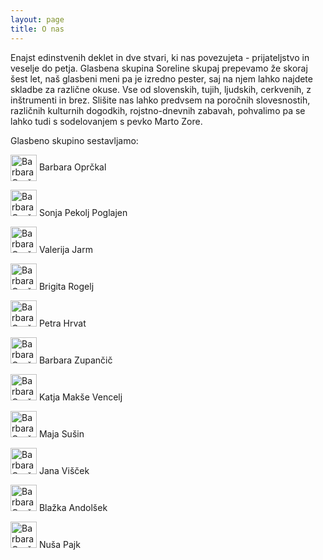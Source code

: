 ```yaml
---
layout: page
title: O nas
---
```


Enajst edinstvenih deklet in dve stvari, ki nas povezujeta - prijateljstvo in veselje do petja. Glasbena skupina Soreline skupaj prepevamo že skoraj šest let, naš glasbeni meni pa je izredno pester, saj na njem lahko najdete skladbe za različne okuse. Vse od slovenskih, tujih, ljudskih, cerkvenih, z inštrumenti in brez. Slišite nas lahko predvsem na poročnih slovesnostih, različnih kulturnih dogodkih, rojstno-dnevnih zabavah, pohvalimo pa se lahko tudi s sodelovanjem s pevko Marto Zore.

Glasbeno skupino sestavljamo:

<div>
<img src="{{ site.baseurl }}/public/slike/barbara_g_p.jpg" alt="Barbara Oprčkal" height="42" width="42" style="vertical-align:middle">
<span>Barbara Oprčkal</span>
</div>

<img src="{{ site.baseurl }}/public/slike/sonja_p.jpg" alt="Barbara Oprčkal" height="42" width="42"> Sonja Pekolj Poglajen


<img src="{{ site.baseurl }}/public/slike/valerija_p.jpg" alt="Barbara Oprčkal" height="42" width="42"> Valerija Jarm


<img src="{{ site.baseurl }}/public/slike/brigita_p.jpg" alt="Barbara Oprčkal" height="42" width="42"> Brigita Rogelj


<img src="{{ site.baseurl }}/public/slike/petra_p.jpg" alt="Barbara Oprčkal" height="42" width="42"> Petra Hrvat


<img src="{{ site.baseurl }}/public/slike/barbara_p.jpg" alt="Barbara Oprčkal" height="42" width="42"> Barbara Zupančič


<img src="{{ site.baseurl }}/public/slike/katja_p.jpg" alt="Barbara Oprčkal" height="42" width="42"> Katja Makše Vencelj


<img src="{{ site.baseurl }}/public/slike/maja_p.jpg" alt="Barbara Oprčkal" height="42" width="42"> Maja Sušin


<img src="{{ site.baseurl }}/public/slike/jana_p.jpg" alt="Barbara Oprčkal" height="42" width="42"> Jana Višček


<img src="{{ site.baseurl }}/public/slike/blazka_p.png" alt="Barbara Oprčkal" height="42" width="42"> Blažka Andolšek


<img src="{{ site.baseurl }}/public/slike/nusa_p.png" alt="Barbara Oprčkal" height="42" width="42"> Nuša Pajk

